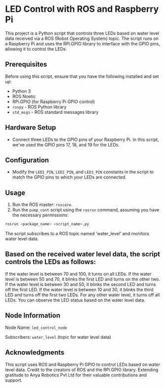 # LED Control with ROS and Raspberry Pi

This project is a Python script that controls three LEDs based on water level data received via a ROS (Robot Operating System) topic. The script runs on a Raspberry Pi and uses the RPi.GPIO library to interface with the GPIO pins, allowing it to control the LEDs.

## Prerequisites

Before using this script, ensure that you have the following installed and set up:

- Python 3
- ROS Noetic
- RPi.GPIO (for Raspberry Pi GPIO control)
- `rospy` - ROS Python library
- `std_msgs` - ROS standard messages library

## Hardware Setup

- Connect three LEDs to the GPIO pins of your Raspberry Pi. In this script, we've used the GPIO pins 17, 18, and 19 for the LEDs.

## Configuration

- Modify the `LED1_PIN`, `LED2_PIN`, and `LED3_PIN` constants in the script to match the GPIO pins to which your LEDs are connected.

## Usage

1. Run the ROS master: `roscore`.
2. Run the `pump_cont` script using the `rosrun` command, assuming you have the necessary permissions:
```bash
rosrun <package_name> <script_name>.py
```

The script subscribes to a ROS topic named 'water_level' and monitors water level data.

## Based on the received water level data, the script controls the LEDs as follows:

If the water level is between 70 and 100, it turns on all LEDs.
If the water level is between 50 and 70, it blinks the first LED and turns on the other two.
If the water level is between 30 and 50, it blinks the second LED and turns off the first LED.
If the water level is between 10 and 30, it blinks the third LED and turns off the first two LEDs.
For any other water level, it turns off all LEDs.
You can observe the LED status based on the water level data.

## Node Information

Node Name: 
`led_control_node`  

Subscribers:
`water_level` (topic for water level data)

## Acknowledgments
This script uses ROS and Raspberry Pi GPIO to control LEDs based on water level data. Credit to the creators of ROS and the RPi.GPIO library. Extending gratitude to Anya Robotics Pvt Ltd for their valuable contributions and support.
